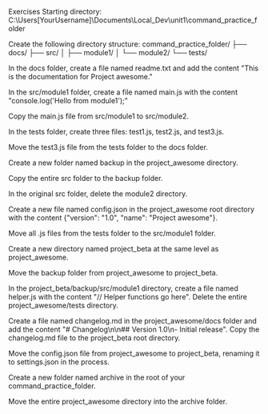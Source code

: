 Exercises
Starting directory: C:\Users[YourUsername]\Documents\Local_Dev\unit1\command_practice_folder

Create the following directory structure:
command_practice_folder/
├── docs/
├── src/
│   ├── module1/
│   └── module2/
└── tests/

In the docs folder, create a file named readme.txt and add the content "This is the documentation for Project awesome."

In the src/module1 folder, create a file named main.js with the content "console.log('Hello from module1');"

Copy the main.js file from src/module1 to src/module2.

In the tests folder, create three files: test1.js, test2.js, and test3.js.

Move the test3.js file from the tests folder to the docs folder.

Create a new folder named backup in the project_awesome directory.

Copy the entire src folder to the backup folder.

In the original src folder, delete the module2 directory.

Create a new file named config.json in the project_awesome root directory with the content {"version": "1.0", "name": "Project awesome"}.

Move all .js files from the tests folder to the src/module1 folder.

Create a new directory named project_beta at the same level as project_awesome.

Move the backup folder from project_awesome to project_beta.

In the project_beta/backup/src/module1 directory, create a file named helper.js with the content "// Helper functions go here".
Delete the entire project_awesome/tests directory.

Create a file named changelog.md in the project_awesome/docs folder and add the content "# Changelog\n\n## Version 1.0\n- Initial release".
Copy the changelog.md file to the project_beta root directory.

Move the config.json file from project_awesome to project_beta, renaming it to settings.json in the process.

Create a new folder named archive in the root of your command_practice_folder.

Move the entire project_awesome directory into the archive folder.